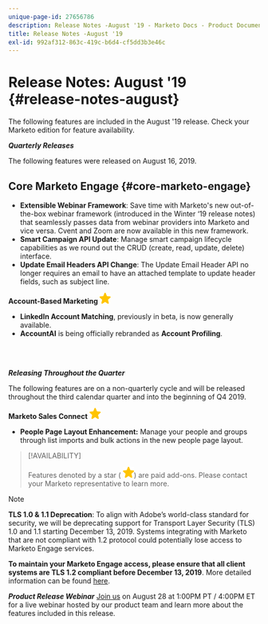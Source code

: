 ```yaml
---
unique-page-id: 27656786
description: Release Notes -August '19 - Marketo Docs - Product Documentation
title: Release Notes -August '19
exl-id: 992af312-863c-419c-b6d4-cf5dd3b3e46c
---
```

# Release Notes: August '19 {#release-notes-august}

The following features are included in the August '19 release. Check your Marketo edition for feature availability.

**_Quarterly Releases_**

The following features were released on August 16, 2019.

## Core Marketo Engage {#core-marketo-engage}

* **Extensible Webinar Framework**: Save time with Marketo's new out-of-the-box webinar framework (introduced in the Winter ‘19 release notes) that seamlessly passes data from webinar providers into Marketo and vice versa. Cvent and Zoom are now available in this new framework.
* **Smart Campaign API Update**: Manage smart campaign lifecycle capabilities as we round out the CRUD (create, read, update, delete) interface.
* **Update Email Headers API Change**: The Update Email Header API no longer requires an email to have an attached template to update header fields, such as subject line.

**Account-Based Marketing** ![(star)](assets/yellow-star.png)

* **LinkedIn Account Matching**, previously in beta, is now generally available.
* **AccountAI** is being officially rebranded as **Account Profiling**.

<br>&nbsp;

**_Releasing Throughout the Quarter_**

The following features are on a non-quarterly cycle and will be released throughout the third calendar quarter and into the beginning of Q4 2019.

**Marketo Sales Connect** ![(star)](assets/yellow-star.png)

* **People Page Layout Enhancement:** Manage your people and groups through list imports and bulk actions in the new people page layout.

>[!AVAILABILITY]
>
>Features denoted by a star ( ![(star)](assets/yellow-star.png)) are paid add-ons. Please contact your Marketo representative to learn more.

>[!NOTE]
>
>**TLS 1.0 & 1.1 Deprecation**: To align with Adobe’s world-class standard for security, we will be deprecating support for Transport Layer Security (TLS) 1.0 and 1.1 starting December 13, 2019. Systems integrating with Marketo that are not compliant with 1.2 protocol could potentially lose access to Marketo Engage services.
>
>**To maintain your Marketo Engage access, please ensure that all client systems are TLS 1.2 compliant before December 13, 2019**. More detailed information can be found [here](https://nation.marketo.com/docs/DOC-7059-tls-10-11-deprecation-faq).

**_Product Release Webinar_** [Join us](https://engage.marketo.com/August_19_Release_Webinar.html) on August 28 at 1:00PM PT / 4:00PM ET for a live webinar hosted by our product team and learn more about the features included in this release.
